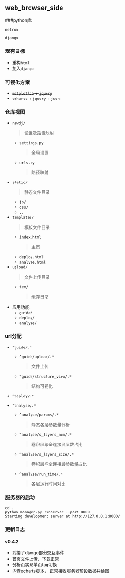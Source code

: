 ## web_browser_side

###python库:

`netron`

`django`

### 现有目标
+ 重构`html`
+ 加入`django`

### 可视化方案
+ ~~`matplotlib` + `jquery`~~
+ `echarts` + `jquery` + `json`

### 仓库视图
+ `newdj/`
    > 设置及路径映射
    + `settings.py`
        > 全局设置
    + `urls.py`
        > 路径映射
+ `static/`
    > 静态文件目录
    + `js/`
    + `css/`
    + `..`
+ `templates/`
    > 模板文件目录
    + `index.html`
        > 主页
    + `deploy.html`
    + `analyse.html`
+ `upload/`
    > 文件上传目录
    + `tem/`
        > 缓存目录
+ 应用功能
    + `guide/`
    + `deploy/`
    + `analyse/`

### url分配
+ `^guide/.*`
    + `^guide/upload/.*`
        > 文件上传
    + `^guide/structure_view/.*`
        > 结构可视化
+ `^deploy/.*`

+ `^analyse/.*`
    + `^analyse/params/.*`
        > 静态各层参数量分析
    + `^analyse/s_layers_num/.*`
        > 卷积层与全连接层层数占比
    + `^analyse/s_layers_size/.*`
        > 卷积层与全连接层参数量占比
    + `^analyse/run_time/.*`
        > 各层运行时间对比

### 服务器的启动
`cd .`<br>
`python manager.py runserver --port 8000`<br>
`Starting development server at http://127.0.0.1:8000/`<br>

### 更新日志
#### v0.4.2
+ 对接了django部分交互事件
+ 首页文件上传、下载正常
+ 分析页实现单页tag切换
+ 内嵌echarts脚本， 正常接收服务器预设数据并绘图